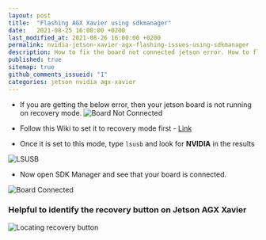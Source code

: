 ```yaml
---
layout: post
title:  "Flashing AGX Xavier using sdkmanager"
date:   2021-08-25 16:00:00 +0200
last_modified_at: 2021-08-26 16:00:00 +0200
permalink: nvidia-jetson-xavier-agx-flashing-issues-using-sdkmanager
description: How to fix the board not connected jetson error. How to flash the jetson board or how to hard reset the jetson board or how to reset the jetson agx or tx2
published: true
sitemap: true
github_comments_issueid: "1"
categories: jetson nvidia agx-xavier
---
```


- If you are getting the below error, then your jetson board is not running on recovery mode.
![Board Not Connected](/assets/flashing-agx-xavier/board_not_connected.jpeg) <br>

- Follow this Wiki to set it to recovery mode first - [Link](https://developer.ridgerun.com/wiki/index.php?title=Xavier/Flashing_the_Board)

- Once it is set to this mode, type `lsusb` and look for **NVIDIA** in the results

![LSUSB](/assets/flashing-agx-xavier/lsusb.jpeg) <br>

- Now open SDK Manager and see that your board is connected.

![Board Connected](/assets/flashing-agx-xavier/board_connected.jpeg) <br>

### Helpful to identify the recovery button on Jetson AGX Xavier

![Locating recovery button](/assets/flashing-agx-xavier/locating_recovery_button.jpeg) <br>



